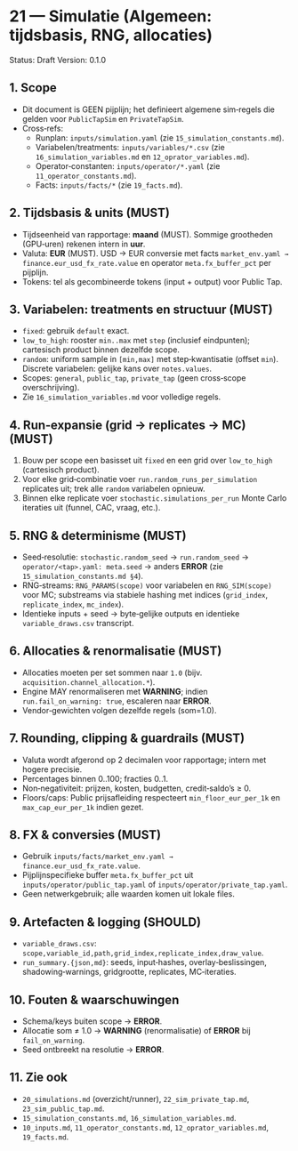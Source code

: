 # 21 — Simulatie (Algemeen: tijdsbasis, RNG, allocaties)

Status: Draft
Version: 0.1.0

## 1. Scope

- Dit document is GEEN pijplijn; het definieert algemene sim‑regels die gelden voor `PublicTapSim` en `PrivateTapSim`.
- Cross‑refs:
  - Runplan: `inputs/simulation.yaml` (zie `15_simulation_constants.md`).
  - Variabelen/treatments: `inputs/variables/*.csv` (zie `16_simulation_variables.md` en `12_oprator_variables.md`).
  - Operator‑constanten: `inputs/operator/*.yaml` (zie `11_operator_constants.md`).
  - Facts: `inputs/facts/*` (zie `19_facts.md`).

## 2. Tijdsbasis & units (MUST)

- Tijdseenheid van rapportage: **maand** (MUST). Sommige grootheden (GPU‑uren) rekenen intern in **uur**.
- Valuta: **EUR** (MUST). USD → EUR conversie met facts `market_env.yaml → finance.eur_usd_fx_rate.value` en operator `meta.fx_buffer_pct` per pijplijn.
- Tokens: tel als gecombineerde tokens (input + output) voor Public Tap.

## 3. Variabelen: treatments en structuur (MUST)

- `fixed`: gebruik `default` exact.
- `low_to_high`: rooster `min..max` met `step` (inclusief eindpunten); cartesisch product binnen dezelfde scope.
- `random`: uniform sample in `[min,max]` met step‑kwantisatie (offset `min`). Discrete variabelen: gelijke kans over `notes.values`.
- Scopes: `general`, `public_tap`, `private_tap` (geen cross‑scope overschrijving).
- Zie `16_simulation_variables.md` voor volledige regels.

## 4. Run‑expansie (grid → replicates → MC) (MUST)

1) Bouw per scope een basisset uit `fixed` en een grid over `low_to_high` (cartesisch product).
2) Voor elke grid‑combinatie voer `run.random_runs_per_simulation` replicates uit; trek alle `random` variabelen opnieuw.
3) Binnen elke replicate voer `stochastic.simulations_per_run` Monte Carlo iteraties uit (funnel, CAC, vraag, etc.).

## 5. RNG & determinisme (MUST)

- Seed‑resolutie: `stochastic.random_seed` → `run.random_seed` → `operator/<tap>.yaml: meta.seed` → anders **ERROR** (zie `15_simulation_constants.md §4`).
- RNG‑streams: `RNG_PARAMS(scope)` voor variabelen en `RNG_SIM(scope)` voor MC; substreams via stabiele hashing met indices (`grid_index`, `replicate_index`, `mc_index`).
- Identieke inputs + seed → byte‑gelijke outputs en identieke `variable_draws.csv` transcript.

## 6. Allocaties & renormalisatie (MUST)

- Allocaties moeten per set sommen naar `1.0` (bijv. `acquisition.channel_allocation.*`).
- Engine MAY renormaliseren met **WARNING**; indien `run.fail_on_warning: true`, escaleren naar **ERROR**.
- Vendor‑gewichten volgen dezelfde regels (som=1.0).

## 7. Rounding, clipping & guardrails (MUST)

- Valuta wordt afgerond op 2 decimalen voor rapportage; intern met hogere precisie.
- Percentages binnen 0..100; fracties 0..1.
- Non‑negativiteit: prijzen, kosten, budgetten, credit‑saldo’s ≥ 0.
- Floors/caps: Public prijsafleiding respecteert `min_floor_eur_per_1k` en `max_cap_eur_per_1k` indien gezet.

## 8. FX & conversies (MUST)

- Gebruik `inputs/facts/market_env.yaml → finance.eur_usd_fx_rate.value`.
- Pijplijnspecifieke buffer `meta.fx_buffer_pct` uit `inputs/operator/public_tap.yaml` of `inputs/operator/private_tap.yaml`.
- Geen netwerkgebruik; alle waarden komen uit lokale files.

## 9. Artefacten & logging (SHOULD)

- `variable_draws.csv`: `scope,variable_id,path,grid_index,replicate_index,draw_value`.
- `run_summary.{json,md}`: seeds, input‑hashes, overlay‑beslissingen, shadowing‑warnings, gridgrootte, replicates, MC‑iteraties.

## 10. Fouten & waarschuwingen

- Schema/keys buiten scope → **ERROR**.
- Allocatie som ≠ 1.0 → **WARNING** (renormalisatie) of **ERROR** bij `fail_on_warning`.
- Seed ontbreekt na resolutie → **ERROR**.

## 11. Zie ook

- `20_simulations.md` (overzicht/runner), `22_sim_private_tap.md`, `23_sim_public_tap.md`.
- `15_simulation_constants.md`, `16_simulation_variables.md`.
- `10_inputs.md`, `11_operator_constants.md`, `12_oprator_variables.md`, `19_facts.md`.
